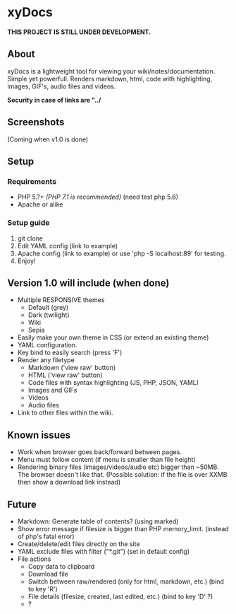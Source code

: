 # xyDocs

**THIS PROJECT IS STILL UNDER DEVELOPMENT.**


## About
xyDocs is a lightweight tool for viewing your wiki/notes/documentation. Simple yet powerfull.
Renders markdown, html, code with highlighting, images, GIF's, audio files and videos.

**Security in case of links are "../**

## Screenshots
(Coming when v1.0 is done)


## Setup
### Requirements
- PHP 5.?+ _(PHP 7.1 is recommended)_ (need test php 5.6)
- Apache or alike


### Setup guide
1. git clone
1. Edit YAML config (link to example)
1. Apache config (link to example) or use 'php -S localhost:89' for testing.
1. Enjoy!


## Version 1.0 will include (when done)
- Multiple RESPONSIVE themes
	- Default (grey)
	- Dark (twilight)
	- Wiki
	- Sepia
- Easily make your own theme in CSS (or extend an existing theme)
- YAML configuration.
- Key bind to easily search (press 'F')
- Render any filetype
	- Markdown ('view raw' button)
	- HTML ('view raw' button)
	- Code files with syntax highlighting (JS, PHP, JSON, YAML)
	- Images and GIFs
	- Videos
	- Audio files
- Link to other files within the wiki.


## Known issues
- Work when browser goes back/forward between pages.
- Menu must follow content (if menu is smaller than file height)
- Rendering binary files (images/videos/audio etc) bigger than ~50MB. The browser doesn't like that. (Possible solution: if the file is over XXMB then show a download link instead)


## Future
- Markdown: Generate table of contents? (using marked)
- Show error message if filesize is bigger than PHP memory_limit. (instead of php's fatal error)
- Create/delete/edit files directly on the site
- YAML exclude files with filter ("\*.git") (set in default config)
- File actions
	- Copy data to clipboard
	- Download file
	- Switch between raw/rendered (only for html, markdown, etc.) (bind to key 'R')
	- File details (filesize, created, last edited, etc.) (bind to key 'D' ?)
	- ?
